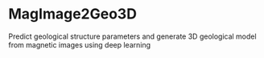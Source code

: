 # MagImage2Geo3D
Predict geological structure parameters and generate 3D geological model from magnetic images using deep learning
